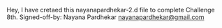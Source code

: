 Hey, I have cretaed this nayanapardhekar-2.d file to complete Challenge 8th.
Signed-off-by: Nayana Pardhekar <nayanapardhekar@gmail.com>
